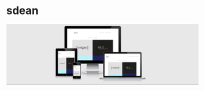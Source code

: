 # sdean
<a href="http://ami.responsivedesign.is/?url=http%3A%2F%2Fsamuelvelazquez.com%2Fwork.html#">
<img src="https://github.com/chef-danny-d/sdean/blob/master/img/responsive.PNG" alt="responsive image">
</a>
